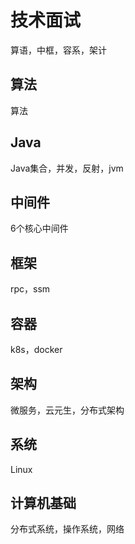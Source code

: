 # 技术面试

算语，中框，容系，架计

## 算法

算法

## Java

Java集合，并发，反射，jvm

## 中间件

6个核心中间件

## 框架

rpc，ssm

## 容器

k8s，docker

## 架构

微服务，云元生，分布式架构

## 系统

Linux

## 计算机基础

分布式系统，操作系统，网络

